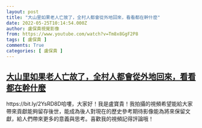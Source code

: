 ```yaml
---
layout: post
title: "大山里如果老人亡故了，全村人都會從外地回來，看看都在幹什麼"
date: 2022-05-25T10:14:54.000Z
author: 盧保貴視覺影像
from: https://www.youtube.com/watch?v=Tm8x8GgF2P8
tags: [ 盧保貴 ]
comments: True
categories: [ 盧保貴 ]
---
```

<!--1653473694000-->
[大山里如果老人亡故了，全村人都會從外地回來，看看都在幹什麼](https://www.youtube.com/watch?v=Tm8x8GgF2P8)
------

<div>
https://bit.ly/2YsRD8D哈嘍，大家好！我是盧寶貴！我拍攝的視頻希望能給大家帶來貢獻能夠留存後世，能成為後人對現在的歷史參考期待影像能為將來保留文獻，給人們帶來更多的意義與思考。喜歡我的視頻記得評論哦！
</div>
